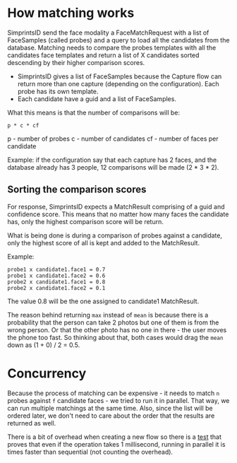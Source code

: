 # How matching works

SimprintsID send the face modality a FaceMatchRequest with a list of FaceSamples (called probes) and a query to load all the candidates from the database. Matching needs to compare the probes templates with all the candidates face templates and return a list of X candidates sorted descending by their higher comparison scores.

- SimprintsID gives a list of FaceSamples because the Capture flow can return more than one capture (depending on the configuration). Each probe has its own template.
- Each candidate have a guid and a list of FaceSamples.

What this means is that the number of comparisons will be:

```
p * c * cf
```

p - number of probes
c - number of candidates
cf - number of faces per candidate

Example: if the configuration say that each capture has 2 faces, and the database already has 3 people, 12 comparisons will be made (2 * 3 * 2).

## Sorting the comparison scores

For response, SimprintsID expects a MatchResult comprising of a guid and confidence score. This means that no matter how many faces the candidate has, only the highest comparison score will be return.

What is being done is during a comparison of probes against a candidate, only the highest score of all is kept and added to the MatchResult.

Example:
```
probe1 x candidate1.face1 = 0.7
probe1 x candidate1.face2 = 0.6
probe2 x candidate1.face1 = 0.8
probe2 x candidate1.face2 = 0.1
```

The value 0.8 will be the one assigned to candidate1 MatchResult.

The reason behind returning `max` instead of `mean` is because there is a probability that the person can take 2 photos but one of them is from the wrong person. Or that the other photo has no one in there - the user moves the phone too fast. So thinking about that, both cases would drag the `mean` down as (1 + 0) / 2 = 0.5.

# Concurrency

Because the process of matching can be expensive - it needs to match `n` probes against `f` candidate faces - we tried to run it in parallel. That way, we can run multiple matchings at the same time. Also, since the list will be ordered later, we don't need to care about the order that the results are returned as well.

There is a bit of overhead when creating a new flow so there is a [test](../../../../../../../../core/src/test/java/com/simprints/core/tools/extentions/FlowKtTest.kt) that proves that even if the operation takes 1 millisecond, running in parallel it is times faster than sequential (not counting the overhead).
